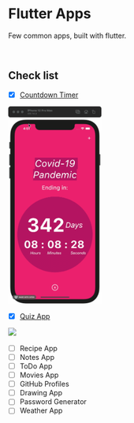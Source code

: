 # Flutter Apps
Few common apps, built with flutter. 

<br/>


## Check list
- [X] [Countdown Timer](countdown_timer)
<img height="400" src="countdown_timer/demo.gif"/>

- [X] [Quiz App](quiz_app)
<img height="400" src="quiz_app/demo.gif"/>

- [ ] Recipe App
- [ ] Notes App
- [ ] ToDo App
- [ ] Movies App
- [ ] GitHub Profiles
- [ ] Drawing App
- [ ] Password Generator
- [ ] Weather App
